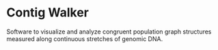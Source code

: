 # Contig Walker

Software to visualize and analyze congruent population graph structures measured along continuous stretches of genomic DNA. 
